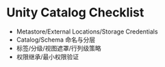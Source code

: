 # Unity Catalog Checklist

- Metastore/External Locations/Storage Credentials
- Catalog/Schema 命名与分层
- 标签/分级/视图遮罩/行列级策略
- 权限继承/最小权限验证
